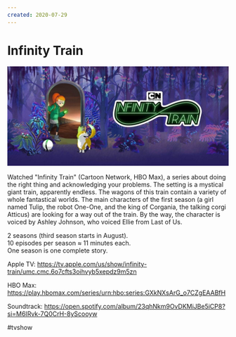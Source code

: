 ```yaml
---
created: 2020-07-29
---
```


# Infinity Train

![Infinity Train promo](infinity-train.jpg "Infinity Train promo")

Watched "Infinity Train" (Cartoon Network, HBO Max), a series about doing the right thing and acknowledging your problems.
The setting is a mystical giant train, apparently endless.
The wagons of this train contain a variety of whole fantastical worlds.
The main characters of the first season (a girl named Tulip, the robot One-One, and the king of Corgania, the talking corgi Atticus) are looking for a way out of the train.
By the way, the character is voiced by Ashley Johnson, who voiced Ellie from Last of Us.

2 seasons (third season starts in August).  
10 episodes per season ≈ 11 minutes each.  
One season is one complete story.

Apple TV: https://tv.apple.com/us/show/infinity-train/umc.cmc.6o7cfts3oihvyb5xepdz9m5zn

HBO Max: https://play.hbomax.com/series/urn:hbo:series:GXkNXsArG_o7CZgEAABfH

Soundtrack: https://open.spotify.com/album/23qhNkm9OvDKMiJBe5iCP8?si=M6IRvk-7Q0CrH-8yScooyw

#tvshow
